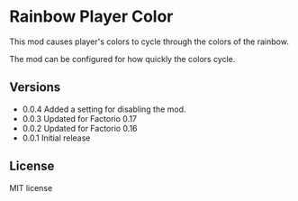 # Rainbow Player Color

This mod causes player's colors to cycle through the colors of the rainbow.

The mod can be configured for how quickly the colors cycle.

## Versions
 * 0.0.4 Added a setting for disabling the mod.
 * 0.0.3 Updated for Factorio 0.17
 * 0.0.2 Updated for Factorio 0.16
 * 0.0.1 Initial release

## License

MIT license
